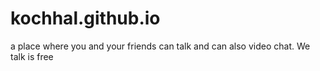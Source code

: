 # kochhal.github.io
a place where you and your friends can talk and can also video chat. We talk is free

